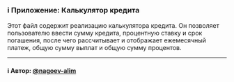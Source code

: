 ### ℹ️ Приложение: Калькулятор кредита

Этот файл содержит реализацию калькулятора кредита.
Он позволяет пользователю ввести сумму кредита, процентную ставку и срок погашения,
после чего рассчитывает и отображает ежемесячный платеж, общую сумму выплат и общую сумму процентов.

-----
#### ℹ️ Автор: [@nagoev-alim](https://github.com/nagoev-alim)

